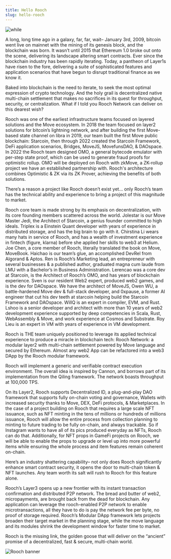 ```yaml
---
title: Hello Rooch
slug: hello-rooch
---
```


![while](/img/rooch_black_combine.png)

A long, long time ago in a galaxy, far, far, wait– January 3rd, 2009, bitcoin went live on mainnet with the mining of its genesis block, and the blockchain was born. It wasn’t until 2015 that Ethereum 1.0 broke out onto the scene, delivering its landscape altering smart contracts. Ever since the blockchain industry has been rapidly iterating. Today, a pantheon of Layer1s have risen to the fore, delivering a suite of sophisticated features and application scenarios that have begun to disrupt traditional finance as we know it.

Baked into blockchain is the need to iterate, to seek the most optimal expression of crypto technology. And the holy grail is decentralized native multi-chain settlement that makes no sacrifices in its quest for throughput, security, or centralization. What if I told you Rooch Network can deliver on this dearest wish?

Rooch was one of the earliest infrastructure teams focused on layered solutions and the Move ecosystem. In 2018 the team focused on layer2 solutions for bitcoin’s lightning network, and after building the first Move-based state channel on libra in 2019, our team built the first Move public blockchain: Starcoin, then through 2022 created the Starcoin Framework, DeFi application scenarios, Bridges, MoveJS, MovefunsDAO, & DAOspace. In 2022 the Rooch team designed OMO, a general bytecode emulator with per-step state proof, which can be used to generate fraud proofs for optimistic rollup. OMO will be deployed on Rooch with zkMove, a ZK-rollup project we have an established partnership with. Rooch's architecture combines Optimistic & ZK via its ZK Prover, achieving the benefits of both solutions. 

There’s a reason a project like Rooch doesn’t exist yet… only Rooch’s team has the technical ability and experience to bring a project of this magnitude to market. 

Rooch core team is made strong by its emphasis on decentralization, with its core founding members scattered across the world. Jolestar is our Move Master Jedi, the Architect of Starcoin, a genius founder committed to high ideals. Triplex is a Einstein Quant developer with years of experience in distributed storage, and has the big brain to go with it. Chirstina Li wears many hats in service of Rooch, and has a wealth of investment experience in fintech (figure, klarna) before she applied her skills to web3 at Helium. Joe Chen, a core member of Rooch, literally translated the book on Move, MoveBook. Haichao is our team’s glue, an accomplished DevRel from Algorand & Aptos. Ren is Rooch’s Marketing lead, an entrepreneur with several businesses & a published author, graduated magna cum laude from LMU with a Bachelor’s in Business Administration. Lerencao was a core dev at Starcoin, is the Architect of Rooch’s OMO, and has years of blockchain experience. Sven is our resident Web2 expert, produced web2 games, and is the dev for DAOspace. We have the architect of MoveJS, Owen WU, a battle-hardened Move dev & full-stack developer, and 0xpause, a former AI engineer that cut his dev teeth at starcoin helping build the Starcoin Framework and DAOspace. WillQ is an expert in compiler, EVM, and Rust. Lshoo is a senior developer and architect with more than 10 years of web2 development experience supported by deep competencies in Scala, Rust, WebAssembly & Move, and work experience at Cosmos and Substrate. Roy Lieu is an expert in VM with years of experience in VM development. 

Rooch is THE team uniquely positioned to leverage its applied technical experience to produce a miracle in blockchain tech: Rooch Network: a modular layer2 with multi-chain settlement powered by Move language and secured by Ethereum. Almost any web2 App can be refactored into a web3 DApp by the Rooch modular framework.  

Rooch will implement a generic and verifiable contract execution environment. The overall idea is inspired by Cannon, and borrows part of its implementation from the Qiling framework. The network boasts throughput at 100,000 TPS. 

On its Layer2, Rooch supports Decentralized ID, a plug-and-play DAO framework that supports fully on-chain voting and governance, Wallets with increased security thanks to Move, DEX, DeFi protocols, & Marketplaces. In the case of a project building on Rooch that requires a large scale NFT issuance, such as NFT minting in the tens of millions or hundreds of millions issuance, Rooch will allow the entire process from collection planning to minting to future trading to be fully on-chain, and always trackable. So if Instagram wants to have all of its pics produced everyday as NFTs, Rooch can do that. Additionally, for NFT props in GameFi projects on Rooch, we will be able to enable the props to upgrade or level up into more powerful items while ensuring the whole process and item features remain coherent on-chain.

Here’s an industry shattering capability–  not only does Rooch significantly enhance smart contract security, it opens the door to multi-chain token & NFT launches. Any team worth its salt will rush to Rooch for this feature alone. 

Rooch’s Layer3 opens up a new frontier with its instant transaction confirmation and distributed P2P network. The bread and butter of web2, micropayments, are brought back from the dead for blockchain. Any application can leverage the rooch-enabled P2P network to enable microtransactions, all they have to do is pay the network fee per byte, no proof of storage required. Rooch’s Modular DApp framework lets projects broaden their target market in the planning stage, while the move language and its modules shrink the development window for faster time to market. 

Rooch is the missing link, the golden goose that will deliver on the “ancient” promise of a decentralized, fast & secure, multi-chain world. 

![Rooch banner](/img/rooch-banner.png)
